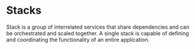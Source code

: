 # Stacks
Stack is a group of interrelated services that share dependencies and can be orchestrated and scaled together. A single stack is capable of defining and coordinating the functionality of an entire application.
